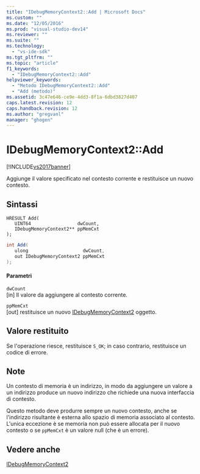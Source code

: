 ```yaml
---
title: "IDebugMemoryContext2::Add | Microsoft Docs"
ms.custom: ""
ms.date: "12/05/2016"
ms.prod: "visual-studio-dev14"
ms.reviewer: ""
ms.suite: ""
ms.technology: 
  - "vs-ide-sdk"
ms.tgt_pltfrm: ""
ms.topic: "article"
f1_keywords: 
  - "IDebugMemoryContext2::Add"
helpviewer_keywords: 
  - "Metodo IDebugMemoryContext2::Add"
  - "Add (metodo)"
ms.assetid: 3c47e646-ce9e-4dd3-8f1a-6dbd3827d407
caps.latest.revision: 12
caps.handback.revision: 12
ms.author: "gregvanl"
manager: "ghogen"
---
```

# IDebugMemoryContext2::Add
[!INCLUDE[vs2017banner](../../../code-quality/includes/vs2017banner.md)]

Aggiunge il valore specificato nel contesto corrente e restituisce un nuovo contesto.  
  
## Sintassi  
  
```cpp#  
HRESULT Add(   
   UINT64                 dwCount,  
   IDebugMemoryContext2** ppMemCxt  
);  
```  
  
```c#  
int Add(  
   ulong                    dwCount,   
   out IDebugMemoryContext2 ppMemCxt  
);  
```  
  
#### Parametri  
 `dwCount`  
 \[in\]  Il valore da aggiungere al contesto corrente.  
  
 `ppMemCxt`  
 \[out\]  restituisce un nuovo [IDebugMemoryContext2](../../../extensibility/debugger/reference/idebugmemorycontext2.md) oggetto.  
  
## Valore restituito  
 Se l'operazione riesce, restituisce `S_OK`; in caso contrario, restituisce un codice di errore.  
  
## Note  
 Un contesto di memoria è un indirizzo, in modo da aggiungere un valore a un indirizzo produce un nuovo indirizzo che richiede una nuova interfaccia di contesto.  
  
 Questo metodo deve produrre sempre un nuovo contesto, anche se l'indirizzo risultante è esterna allo spazio di memoria associato al contesto.  L'unica eccezione è se memoria non può essere allocata per il nuovo contesto o se `ppMemCxt` è un valore null \(che è un errore\).  
  
## Vedere anche  
 [IDebugMemoryContext2](../../../extensibility/debugger/reference/idebugmemorycontext2.md)